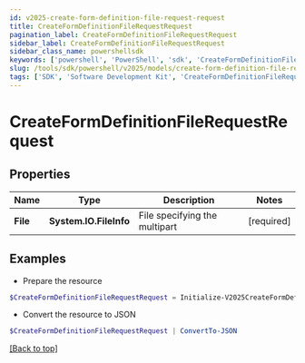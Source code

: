 ```yaml
---
id: v2025-create-form-definition-file-request-request
title: CreateFormDefinitionFileRequestRequest
pagination_label: CreateFormDefinitionFileRequestRequest
sidebar_label: CreateFormDefinitionFileRequestRequest
sidebar_class_name: powershellsdk
keywords: ['powershell', 'PowerShell', 'sdk', 'CreateFormDefinitionFileRequestRequest', 'V2025CreateFormDefinitionFileRequestRequest'] 
slug: /tools/sdk/powershell/v2025/models/create-form-definition-file-request-request
tags: ['SDK', 'Software Development Kit', 'CreateFormDefinitionFileRequestRequest', 'V2025CreateFormDefinitionFileRequestRequest']
---
```



# CreateFormDefinitionFileRequestRequest

## Properties

Name | Type | Description | Notes
------------ | ------------- | ------------- | -------------
**File** | **System.IO.FileInfo** | File specifying the multipart | [required]

## Examples

- Prepare the resource
```powershell
$CreateFormDefinitionFileRequestRequest = Initialize-V2025CreateFormDefinitionFileRequestRequest  -File null
```

- Convert the resource to JSON
```powershell
$CreateFormDefinitionFileRequestRequest | ConvertTo-JSON
```


[[Back to top]](#) 

